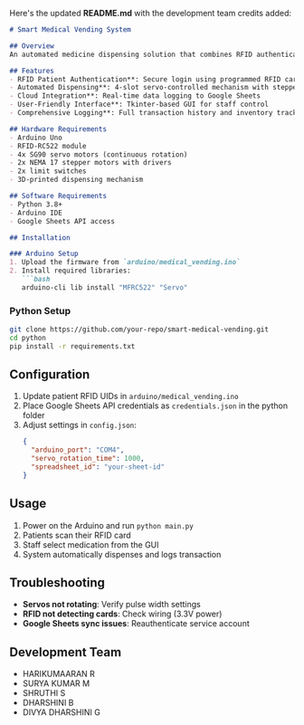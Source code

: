 Here's the updated **README.md** with the development team credits added:

```markdown
# Smart Medical Vending System

## Overview
An automated medicine dispensing solution that combines RFID authentication with precise servo-controlled dispensing and real-time cloud synchronization.

## Features
- RFID Patient Authentication**: Secure login using programmed RFID cards
- Automated Dispensing**: 4-slot servo-controlled mechanism with stepper motor positioning
- Cloud Integration**: Real-time data logging to Google Sheets
- User-Friendly Interface**: Tkinter-based GUI for staff control
- Comprehensive Logging**: Full transaction history and inventory tracking

## Hardware Requirements
- Arduino Uno
- RFID-RC522 module
- 4x SG90 servo motors (continuous rotation)
- 2x NEMA 17 stepper motors with drivers
- 2x limit switches
- 3D-printed dispensing mechanism

## Software Requirements
- Python 3.8+
- Arduino IDE
- Google Sheets API access

## Installation

### Arduino Setup
1. Upload the firmware from `arduino/medical_vending.ino`
2. Install required libraries:
   ```bash
   arduino-cli lib install "MFRC522" "Servo"
   ```

### Python Setup
```bash
git clone https://github.com/your-repo/smart-medical-vending.git
cd python
pip install -r requirements.txt
```

## Configuration
1. Update patient RFID UIDs in `arduino/medical_vending.ino`
2. Place Google Sheets API credentials as `credentials.json` in the python folder
3. Adjust settings in `config.json`:
   ```json
   {
     "arduino_port": "COM4",
     "servo_rotation_time": 1000,
     "spreadsheet_id": "your-sheet-id"
   }
   ```

## Usage
1. Power on the Arduino and run `python main.py`
2. Patients scan their RFID card
3. Staff select medication from the GUI
4. System automatically dispenses and logs transaction

## Troubleshooting
- **Servos not rotating**: Verify pulse width settings
- **RFID not detecting cards**: Check wiring (3.3V power)
- **Google Sheets sync issues**: Reauthenticate service account

## Development Team
- HARIKUMAARAN R
- SURYA KUMAR M
- SHRUTHI S
- DHARSHINI B
- DIVYA DHARSHINI G

